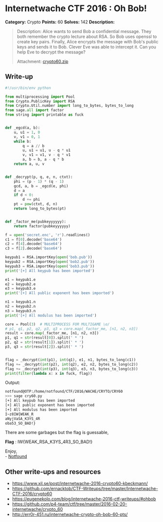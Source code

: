 # Internetwache CTF 2016 : Oh Bob!

**Category:** Crypto
**Points:** 60
**Solves:** 142
**Description:**

> Description: Alice wants to send Bob a confidential message. They both remember the crypto lecture about RSA. So Bob uses openssl to create key pairs. Finally, Alice encrypts the message with Bob's public keys and sends it to Bob. Clever Eve was able to intercept it. Can you help Eve to decrypt the message?
> 
> 
> Attachment: [crypto60.zip](./crypto60.zip)


## Write-up
```python
#!/usr/bin/env python

from multiprocessing import Pool
from Crypto.PublicKey import RSA
from Crypto.Util.number import long_to_bytes, bytes_to_long
from sage.all import factor
from string import printable as fuck


def _egcd(a, b):
    u, u1 = 1, 0
    v, v1 = 0, 1
    while b:
        q = a // b
        u, u1 = u1, u - q * u1
        v, v1 = v1, v - q * v1
        a, b = b, a - q * b
    return a, u, v


def _decrypt(p, q, e, n, ctxt):
    phi = (p - 1) * (q - 1)
    gcd, a, b = _egcd(e, phi)
    d = a
    if d < 0:
        d += phi
    pt = pow(ctxt, d, n)
    return long_to_bytes(pt)


def _factor_me(pubkeyyyyyy):
    return factor(pubkeyyyyyy)

f = open('secret.enc', 'r').readlines()
c1 = f[0].decode('base64')
c2 = f[4].decode('base64')
c3 = f[2].decode('base64')

keypub1 = RSA.importKey(open('bob.pub'))
keypub2 = RSA.importKey(open('bob2.pub'))
keypub3 = RSA.importKey(open('bob3.pub'))
print('[+] All keypub has been imported')

e1 = keypub1.e
e2 = keypub2.e
e3 = keypub3.e
print('[+] All public exponent has been imported')

n1 = keypub1.n
n2 = keypub2.n
n3 = keypub3.n
print('[+] All modulus has been imported')

core = Pool(3)  # MULTIPROCESS FOR MULTIGAME \o/
# p1, q1, p2, q2, p3, q3 = core.map(_factor_me, [n1, n2, n3])
result = core.map(_factor_me, [n1, n2, n3])
p1, q1 = str(result[0]).split(' * ')
p2, q2 = str(result[1]).split(' * ')
p3, q3 = str(result[2]).split(' * ')


flag = _decrypt(int(p1), int(q1), e1, n1, bytes_to_long(c1))
flag += _decrypt(int(p2), int(q2), e2, n2, bytes_to_long(c2))
flag += _decrypt(int(p3), int(q3), e3, n3, bytes_to_long(c3))
print(filter(lambda x: x in fuck, flag))
```

Output:

```bash
notfound@OTP:/home/notfound/CTF/2016/WACHE/CRYTO/CRY60
>>> sage cry60.py
[+] All keypub has been imported
[+] All public exponent has been imported
[+] All modulus has been imported
I~z8IW{WEAK_R
aNyjVaSA_K3YS_4R
oba53_SO_BAD!}
```

There are some garbages but the flag is guessable,

__Flag__ : IW{WEAK_RSA_K3YS_4R3_SO_BAD!}

Enjoy,<br>
\- [Notfound](http://www.notfound.ovh)


## Other write-ups and resources

* <https://www.xil.se/post/internetwache-2016-crypto60-kbeckmann/>
* <https://github.com/ernacktob/CTF-Writeups/tree/master/Internetwache-CTF-2016/crypto60>
* <https://eugenekolo.com/blog/internetwache-2016-ctf-writeups/#ohbob>
* <https://github.com/p4-team/ctf/tree/master/2016-02-20-internetwache/crypto_60>
* <http://err0r-451.ru/internetwache-crypto-oh-bob-60-pts/>

